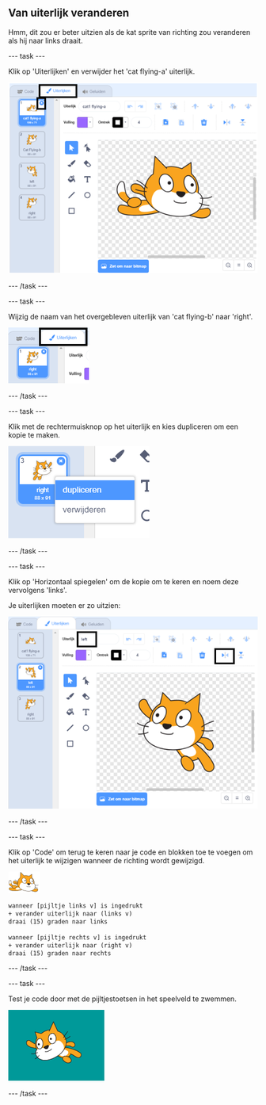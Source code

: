 ## Van uiterlijk veranderen

Hmm, dit zou er beter uitzien als de kat sprite van richting zou veranderen als hij naar links draait.

--- task ---

Klik op 'Uiterlijken' en verwijder het 'cat flying-a' uiterlijk.

![uiterlijken tabblad en verwijder pictogram gemarkeerd op uiterlijk](images/swim-delete-a.png)

--- /task ---

--- task ---

Wijzig de naam van het overgebleven uiterlijk van 'cat flying-b' naar 'right'.

![naam right gemarkeerd op het tabblad uiterlijken](images/swim-costume-right.png)

--- /task ---

--- task ---

Klik met de rechtermuisknop op het uiterlijk en kies dupliceren om een kopie te maken.

![uiterlijkmenu met dupliceren gemarkeerd](images/swim-costume-duplicate.png)

--- /task ---

--- task ---

Klik op 'Horizontaal spiegelen' om de kopie om te keren en noem deze vervolgens 'links'.

Je uiterlijken moeten er zo uitzien:

![nieuw uiterlijk naar links gericht met flip-pictogram en naam gemarkeerd](images/swim-costume-left.png)

--- /task ---

--- task ---

Klik op 'Code' om terug te keren naar je code en blokken toe te voegen om het uiterlijk te wijzigen wanneer de richting wordt gewijzigd.

![zwemmer sprite](images/swimmer-sprite.png)

```blocks3
wanneer [pijltje links v] is ingedrukt
+ verander uiterlijk naar (links v)
draai (15) graden naar links

wanneer [pijltje rechts v] is ingedrukt
+ verander uiterlijk naar (right v)
draai (15) graden naar rechts
```

--- /task ---

--- task ---

Test je code door met de pijltjestoetsen in het speelveld te zwemmen.

![sprite naar links](images/swim-test-left.png)

--- /task ---
